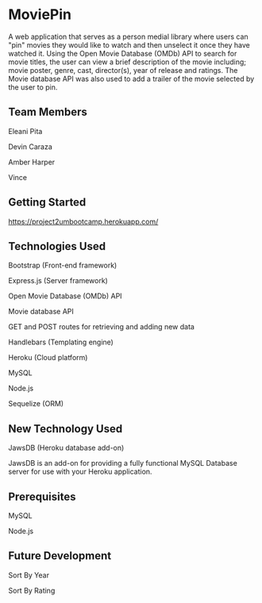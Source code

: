 # MoviePin

A web application that serves as a person medial library where users can "pin" movies they would like to watch and then unselect it once they have watched it.  Using the Open Movie Database (OMDb) API to search for movie titles, the user can view a brief description of the movie including; movie poster, genre, cast, director(s), year of release and ratings. The Movie database API was also used to add a trailer of the movie selected by the user to pin. 


## Team Members
Eleani Pita

Devin Caraza

Amber Harper

Vince

## Getting Started

https://project2umbootcamp.herokuapp.com/

## Technologies Used

Bootstrap (Front-end framework)

Express.js (Server framework)

Open Movie Database (OMDb) API

Movie database API

GET and POST routes for retrieving and adding new data

Handlebars (Templating engine)

Heroku (Cloud platform)

MySQL

Node.js

Sequelize (ORM)


## New Technology Used

JawsDB (Heroku database add-on)

JawsDB is an add-on for providing a fully functional MySQL Database server for use with your Heroku application.

## Prerequisites

MySQL

Node.js

## Future Development

Sort By Year 

Sort By Rating
